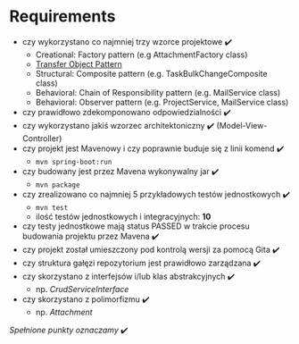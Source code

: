 # Requirements

* czy wykorzystano co najmniej trzy wzorce projektowe :heavy_check_mark: 
    * Creational: Factory pattern (e.g AttachmentFactory class)
    * [Transfer Object Pattern](https://www.tutorialspoint.com/design_pattern/transfer_object_pattern.htm)
    * Structural: Composite pattern (e.g. TaskBulkChangeComposite class)
    * Behavioral: Chain of Responsibility pattern (e.g. MailService class)
    * Behavioral: Observer pattern (e.g. ProjectService, MailService class)
* czy prawidłowo zdekomponowano odpowiedzialności :heavy_check_mark: 
* czy wykorzystano jakiś wzorzec architektoniczny :heavy_check_mark: (Model-View-Controller)
* czy projekt jest Mavenowy i czy poprawnie buduje się z linii komend :heavy_check_mark: 
    * `mvn spring-boot:run`
* czy budowany jest przez Mavena wykonywalny jar :heavy_check_mark: 
    * `mvn package`
* czy zrealizowano co najmniej 5 przykładowych testów jednostkowych :heavy_check_mark: 
    * `mvn test`
    * ilość testów jednostkowych i integracyjnych: **10**
* czy testy jednostkowe mają status PASSED w trakcie procesu budowania projektu przez Mavena :heavy_check_mark: 
* czy projekt został umieszczony pod kontrolą wersji za pomocą Gita :heavy_check_mark:
* czy struktura gałęzi repozytorium jest prawidłowo zarządzana :heavy_check_mark: 
* czy skorzystano z interfejsów i/lub klas abstrakcyjnych :heavy_check_mark: 
    * np. _CrudServiceInterface_
* czy skorzystano z polimorfizmu :heavy_check_mark: 
    * np. _Attachment_

*Spełnione punkty oznaczamy* :heavy_check_mark: 